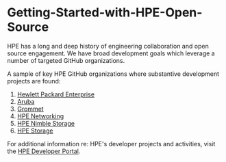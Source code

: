 # Getting-Started-with-HPE-Open-Source

HPE has a long and deep history of engineering collaboration and open source engagement.  We have broad development goals which leverage a number of targeted GitHub organizations.

A sample of key HPE GitHub organizations where substantive development projects are found:
1. [Hewlett Packard Enterprise](https://github.com/hewlettpackard)
2. [Aruba](https://github.com/aruba)
3. [Grommet](https://github.com/grommet)
4. [HPE Networking](https://github.com/hpenetworking)
5. [HPE Nimble Storage](https://github.com/nimblestorage)
6. [HPE Storage](https://github.com/hpe-storage)

For additional information re: HPE's developer projects and activities, visit the [HPE Developer Portal](https://developer.hpe.com/).
